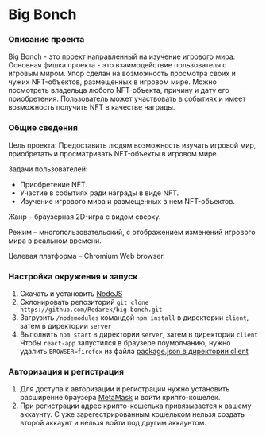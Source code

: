 # Big Bonch

### Описание проекта
Big Bonch - это проект направленный на изучение игрового мира. Основная фишка проекта - это взаимодействие пользователя с игровым миром.
Упор сделан на возможность просмотра своих и чужих NFT-объектов, размещенных в игровом мире. Можно посмотреть владельца любого NFT-объекта, причину и дату его приобретения. Пользователь может участвовать в событиях и имеет возможность получить NFT в качестве награды.

### Общие сведения

Цель проекта: Предоставить людям возможность изучать игровой мир, приобретать и просматривать NFT-объекты в игровом мире.

Задачи пользователей:
- Приобретение NFT.
- Участие в событиях ради награды в виде NFT.
- Изучение игрового мира и размещенных в нем NFT-объектов.

Жанр – браузерная 2D-игра с видом сверху.

Режим – многопользовательский, с отображением изменений игрового мира в реальном времени.

Целевая платформа – Chromium Web browser.

### Настройка окружения и запуск
1. Скачать и установить [NodeJS](https://nodejs.org)
2. Склонировать репозиторий `git clone https://github.com/Redarek/big-bonch.git`
3. Загрузить `/nodemodules` командой `npm install` в директории `client`, затем в директории `server`
4. Выполнить `npm start` в директории `server`, затем в директории `client`<br>Чтобы `react-app` запустился в браузере поумолчанию, нужно удалить `BROWSER=firefox` из файла [package.json в директории client](https://github.com/Redarek/big-bonch/blob/626c4444a023d8a50af520f5105be7e1c4003ef8/client/package.json#L33)

### Авторизация и регистрация
1. Для доступа к авторизации и регистрации нужно установить расширение браузера [MetaMask](https://chrome.google.com/webstore/detail/metamask/nkbihfbeogaeaoehlefnkodbefgpgknn?hl=en) и войти крипто-кошелек.
2. При регистрации адрес крипто-кошелька привязывается к вашему аккаунту. С уже зарегестрированным кошельком нельзя создать второй аккаунт и нельзя войти под другим аккаунтом.
